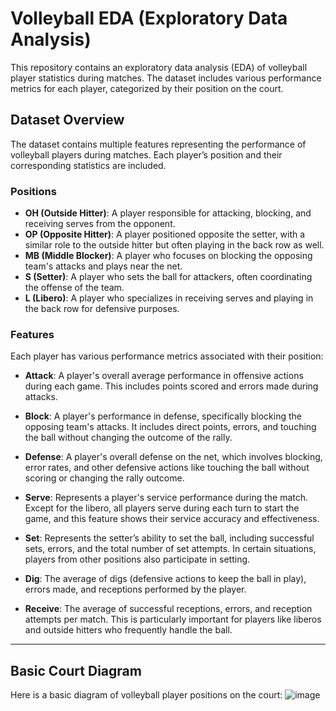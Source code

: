 # Volleyball EDA (Exploratory Data Analysis)

This repository contains an exploratory data analysis (EDA) of volleyball player statistics during matches. The dataset includes various performance metrics for each player, categorized by their position on the court.

## Dataset Overview

The dataset contains multiple features representing the performance of volleyball players during matches. Each player’s position and their corresponding statistics are included.

### Positions
- **OH (Outside Hitter)**: A player responsible for attacking, blocking, and receiving serves from the opponent.
- **OP (Opposite Hitter)**: A player positioned opposite the setter, with a similar role to the outside hitter but often playing in the back row as well.
- **MB (Middle Blocker)**: A player who focuses on blocking the opposing team's attacks and plays near the net.
- **S (Setter)**: A player who sets the ball for attackers, often coordinating the offense of the team.
- **L (Libero)**: A player who specializes in receiving serves and playing in the back row for defensive purposes.

### Features
Each player has various performance metrics associated with their position:

- **Attack**: A player's overall average performance in offensive actions during each game. This includes points scored and errors made during attacks.
  
- **Block**: A player's performance in defense, specifically blocking the opposing team's attacks. It includes direct points, errors, and touching the ball without changing the outcome of the rally.
  
- **Defense**: A player's overall defense on the net, which involves blocking, error rates, and other defensive actions like touching the ball without scoring or changing the rally outcome.
  
- **Serve**: Represents a player's service performance during the match. Except for the libero, all players serve during each turn to start the game, and this feature shows their service accuracy and effectiveness.
  
- **Set**: Represents the setter’s ability to set the ball, including successful sets, errors, and the total number of set attempts. In certain situations, players from other positions also participate in setting.
  
- **Dig**: The average of digs (defensive actions to keep the ball in play), errors made, and receptions performed by the player.
  
- **Receive**: The average of successful receptions, errors, and reception attempts per match. This is particularly important for players like liberos and outside hitters who frequently handle the ball.

---

## Basic Court Diagram

Here is a basic diagram of volleyball player positions on the court:
![image](https://github.com/user-attachments/assets/96a89145-db2a-4622-8ed0-95fe35e7e3c9)


